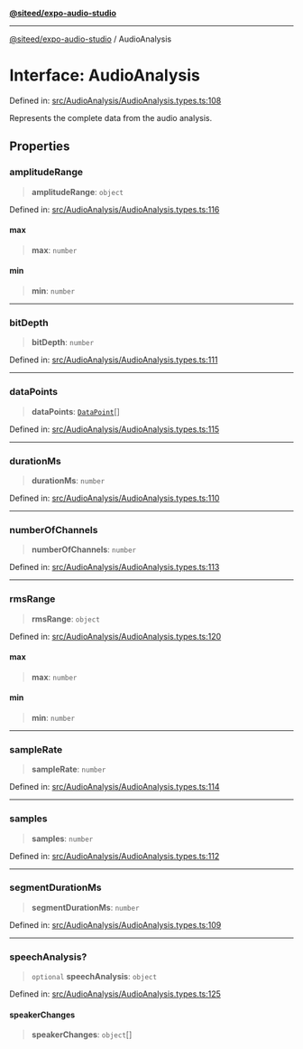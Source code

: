 [**@siteed/expo-audio-studio**](../README.md)

***

[@siteed/expo-audio-studio](../README.md) / AudioAnalysis

# Interface: AudioAnalysis

Defined in: [src/AudioAnalysis/AudioAnalysis.types.ts:108](https://github.com/deeeed/expo-audio-stream/blob/ce05d475b5bcbdb69a6269a6725b5e684604d29e/packages/expo-audio-studio/src/AudioAnalysis/AudioAnalysis.types.ts#L108)

Represents the complete data from the audio analysis.

## Properties

### amplitudeRange

> **amplitudeRange**: `object`

Defined in: [src/AudioAnalysis/AudioAnalysis.types.ts:116](https://github.com/deeeed/expo-audio-stream/blob/ce05d475b5bcbdb69a6269a6725b5e684604d29e/packages/expo-audio-studio/src/AudioAnalysis/AudioAnalysis.types.ts#L116)

#### max

> **max**: `number`

#### min

> **min**: `number`

***

### bitDepth

> **bitDepth**: `number`

Defined in: [src/AudioAnalysis/AudioAnalysis.types.ts:111](https://github.com/deeeed/expo-audio-stream/blob/ce05d475b5bcbdb69a6269a6725b5e684604d29e/packages/expo-audio-studio/src/AudioAnalysis/AudioAnalysis.types.ts#L111)

***

### dataPoints

> **dataPoints**: [`DataPoint`](DataPoint.md)[]

Defined in: [src/AudioAnalysis/AudioAnalysis.types.ts:115](https://github.com/deeeed/expo-audio-stream/blob/ce05d475b5bcbdb69a6269a6725b5e684604d29e/packages/expo-audio-studio/src/AudioAnalysis/AudioAnalysis.types.ts#L115)

***

### durationMs

> **durationMs**: `number`

Defined in: [src/AudioAnalysis/AudioAnalysis.types.ts:110](https://github.com/deeeed/expo-audio-stream/blob/ce05d475b5bcbdb69a6269a6725b5e684604d29e/packages/expo-audio-studio/src/AudioAnalysis/AudioAnalysis.types.ts#L110)

***

### numberOfChannels

> **numberOfChannels**: `number`

Defined in: [src/AudioAnalysis/AudioAnalysis.types.ts:113](https://github.com/deeeed/expo-audio-stream/blob/ce05d475b5bcbdb69a6269a6725b5e684604d29e/packages/expo-audio-studio/src/AudioAnalysis/AudioAnalysis.types.ts#L113)

***

### rmsRange

> **rmsRange**: `object`

Defined in: [src/AudioAnalysis/AudioAnalysis.types.ts:120](https://github.com/deeeed/expo-audio-stream/blob/ce05d475b5bcbdb69a6269a6725b5e684604d29e/packages/expo-audio-studio/src/AudioAnalysis/AudioAnalysis.types.ts#L120)

#### max

> **max**: `number`

#### min

> **min**: `number`

***

### sampleRate

> **sampleRate**: `number`

Defined in: [src/AudioAnalysis/AudioAnalysis.types.ts:114](https://github.com/deeeed/expo-audio-stream/blob/ce05d475b5bcbdb69a6269a6725b5e684604d29e/packages/expo-audio-studio/src/AudioAnalysis/AudioAnalysis.types.ts#L114)

***

### samples

> **samples**: `number`

Defined in: [src/AudioAnalysis/AudioAnalysis.types.ts:112](https://github.com/deeeed/expo-audio-stream/blob/ce05d475b5bcbdb69a6269a6725b5e684604d29e/packages/expo-audio-studio/src/AudioAnalysis/AudioAnalysis.types.ts#L112)

***

### segmentDurationMs

> **segmentDurationMs**: `number`

Defined in: [src/AudioAnalysis/AudioAnalysis.types.ts:109](https://github.com/deeeed/expo-audio-stream/blob/ce05d475b5bcbdb69a6269a6725b5e684604d29e/packages/expo-audio-studio/src/AudioAnalysis/AudioAnalysis.types.ts#L109)

***

### speechAnalysis?

> `optional` **speechAnalysis**: `object`

Defined in: [src/AudioAnalysis/AudioAnalysis.types.ts:125](https://github.com/deeeed/expo-audio-stream/blob/ce05d475b5bcbdb69a6269a6725b5e684604d29e/packages/expo-audio-studio/src/AudioAnalysis/AudioAnalysis.types.ts#L125)

#### speakerChanges

> **speakerChanges**: `object`[]
